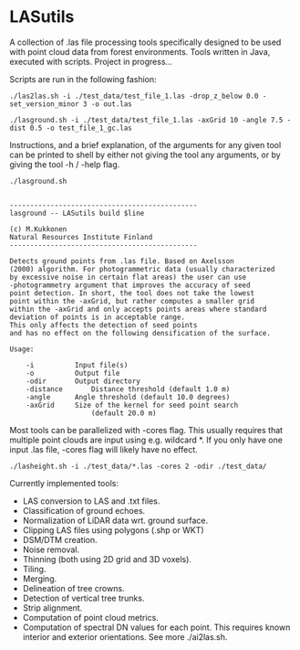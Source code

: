 # LASutils


A collection of .las file processing tools specifically designed to be used with point cloud data from forest environments. Tools written in Java, executed with scripts. Project in progress...

Scripts are run in the following fashion:

    ./las2las.sh -i ./test_data/test_file_1.las -drop_z_below 0.0 -set_version_minor 3 -o out.las

    ./lasground.sh -i ./test_data/test_file_1.las -axGrid 10 -angle 7.5 -dist 0.5 -o test_file_1_gc.las


Instructions, and a brief explanation, of the arguments for any given tool can be printed to shell by either not giving the tool
any arguments, or by giving the tool -h / -help flag.

    ./lasground.sh 


    ----------------------------------------------
    lasground -- LASutils build $line
    
    (c) M.Kukkonen
    Natural Resources Institute Finland
    ----------------------------------------------
    
    Detects ground points from .las file. Based on Axelsson
    (2000) algorithm. For photogrammetric data (usually characterized
    by excessive noise in certain flat areas) the user can use
    -photogrammetry argument that improves the accuracy of seed
    point detection. In short, the tool does not take the lowest
    point within the -axGrid, but rather computes a smaller grid
    within the -axGrid and only accepts points areas where standard
    deviation of points is in acceptable range.
    This only affects the detection of seed points
    and has no effect on the following densification of the surface.
    
    Usage:
    
        -i		    Input file(s)
        -o		    Output file
        -odir	    Output directory
        -distance       Distance threshold (default 1.0 m)
        -angle	    Angle threshold (default 10.0 degrees)
        -axGrid	    Size of the kernel for seed point search
                        (default 20.0 m)


Most tools can be parallelized with -cores flag. This usually requires that multiple point clouds are input 
using e.g. wildcard *. If you only have one input .las file, -cores flag will likely have no effect.

    ./lasheight.sh -i ./test_data/*.las -cores 2 -odir ./test_data/



Currently implemented tools:

  * LAS conversion to LAS and .txt files.
  * Classification of ground echoes.
  * Normalization of LiDAR data wrt. ground surface.
  * Clipping LAS files using polygons (.shp or WKT)
  * DSM/DTM creation.
  * Noise removal.
  * Thinning (both using 2D grid and 3D voxels).
  * Tiling.
  * Merging.
  * Delineation of tree crowns.
  * Detection of vertical tree trunks.
  * Strip alignment.
  * Computation of point cloud metrics.
  * Computation of spectral DN values for each point. This requires
    known interior and exterior orientations. See more ./ai2las.sh.


